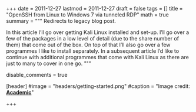 +++
date = 2011-12-27
lastmod = 2011-12-27
draft = false
tags = []
title = "OpenSSH from Linux to Windows 7 via tunneled RDP"
math = true
summary = """
Redirects to legacy blog post.

In this article I’ll go over getting Kali Linux installed and set-up. I’ll go over a few of the packages in a low level of detail (due to the share number of them) that come out of the box. On top of that I’ll also go over a few programmes I like to install separately. In a subsequent article I’d like to continue with additional programmes that come with Kali Linux as there are just to many to cover in one go.
"""

disable_comments = true

[header]
#image = "headers/getting-started.png"
#caption = "Image credit: [**Academic**](https://github.com/gcushen/hugo-academic/)"

+++

<html>
  <head>
    <title>OpenSSH from Linux to Windows 7 via tunneled RDP</title>
    <link rel="canonical" href="https://binarymist.wordpress.com/2011/12/27/openssh-from-linux-to-windows-7-via-tunneled-rdp/"/>
    <meta http-equiv="content-type" content="text/html; charset=utf-8"/>
    <meta http-equiv="refresh" content="2; url=https://binarymist.wordpress.com/2011/12/27/openssh-from-linux-to-windows-7-via-tunneled-rdp/"/>
  </head>
</html>

